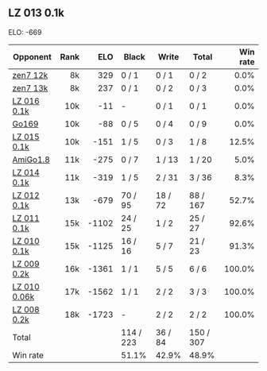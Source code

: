 ## LZ 013 0.1k ##

ELO: -669

Opponent | Rank | ELO | Black | Write | Total | Win rate
---------|-----:|----:|-------|-------|-------|-------:
[zen7 12k](zen7%2012k.md) | 8k | 329 | 0 / 1 | 0 / 1 | 0 / 2 | 0.0%
[zen7 13k](zen7%2013k.md) | 8k | 237 | 0 / 1 | 0 / 2 | 0 / 3 | 0.0%
[LZ 016 0.1k](LZ%20016%200.1k.md) | 10k | -11 | - | 0 / 1 | 0 / 1 | 0.0%
[Go169](Go169.md) | 10k | -88 | 0 / 5 | 0 / 4 | 0 / 9 | 0.0%
[LZ 015 0.1k](LZ%20015%200.1k.md) | 10k | -151 | 1 / 5 | 0 / 3 | 1 / 8 | 12.5%
[AmiGo1.8](AmiGo1.8.md) | 11k | -275 | 0 / 7 | 1 / 13 | 1 / 20 | 5.0%
[LZ 014 0.1k](LZ%20014%200.1k.md) | 11k | -319 | 1 / 5 | 2 / 31 | 3 / 36 | 8.3%
[LZ 012 0.1k](LZ%20012%200.1k.md) | 13k | -679 | 70 / 95 | 18 / 72 | 88 / 167 | 52.7%
[LZ 011 0.1k](LZ%20011%200.1k.md) | 15k | -1102 | 24 / 25 | 1 / 2 | 25 / 27 | 92.6%
[LZ 010 0.1k](LZ%20010%200.1k.md) | 15k | -1125 | 16 / 16 | 5 / 7 | 21 / 23 | 91.3%
[LZ 009 0.2k](LZ%20009%200.2k.md) | 16k | -1361 | 1 / 1 | 5 / 5 | 6 / 6 | 100.0%
[LZ 010 0.06k](LZ%20010%200.06k.md) | 17k | -1562 | 1 / 1 | 2 / 2 | 3 / 3 | 100.0%
[LZ 008 0.2k](LZ%20008%200.2k.md) | 18k | -1723 | - | 2 / 2 | 2 / 2 | 100.0%
Total | | | 114 / 223 | 36 / 84 | 150 / 307 | 
Win rate| | | 51.1% | 42.9% | 48.9% | 
